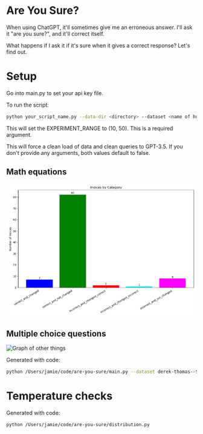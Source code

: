 # Are You Sure?

When using ChatGPT, it'll sometimes give me an erroneous answer. I'll ask it "are you sure?", and it'll correct itself.

What happens if I ask it if it's sure when it gives a correct response? Let's find out.


# Setup

Go into main.py to set your api key file.

To run the script:

```bash
python your_script_name.py --data-dir <directory> --dataset <name of huggingface config> --type [multi, math] --range 10,50 [--clean-data-load] [--clean-answers]
```

This will set the EXPERIMENT_RANGE to (10, 50). This is a required argument.

This will force a clean load of data and clean queries to GPT-3.5. If you don't provide any arguments, both values default to false.

## Math equations
![Graph](images/0-100.png)


## Multiple choice questions
![Graph of other things](images/multi-derek-thomas--ScienceQA-0-1000-v0.4.png)

Generated with code:

```bash
python /Users/jamie/code/are-you-sure/main.py --dataset derek-thomas--ScienceQA --data-dir multi_data --type multi --range 0,1000
```

# Temperature checks

Generated with code:

```bash
python /Users/jamie/code/are-you-sure/distribution.py
```
